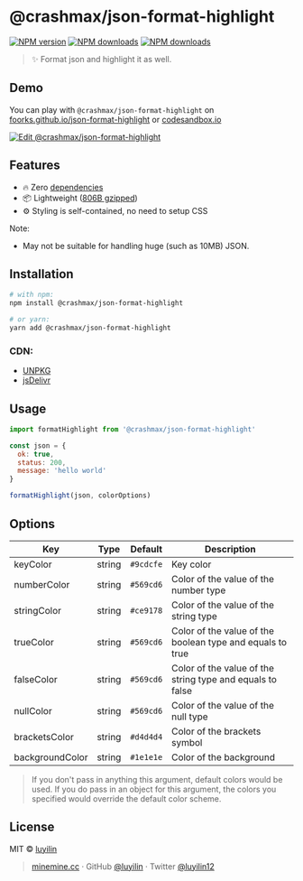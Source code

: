 # @crashmax/json-format-highlight

[![NPM version](https://img.shields.io/npm/v/@crashmax/json-format-highlight.svg?style=flat)](https://npmjs.com/package/@crashmax/json-format-highlight)
[![NPM downloads](https://img.shields.io/npm/dm/@crashmax/json-format-highlight.svg?style=flat)](https://npmjs.com/package/@crashmax/json-format-highlight)
[![NPM downloads](https://img.shields.io/github/workflow/status/foorks/json-format-highlight/github-pages)](https://github.com/foorks/@crashmax/json-format-highlight/actions)

> ✨ Format json and highlight it as well.

## Demo

You can play with `@crashmax/json-format-highlight` on [foorks.github.io/json-format-highlight](https://foorks.github.io/json-format-highlight/) or [codesandbox.io](https://codesandbox.io/s/crashmax-json-format-highlight-dr6ti)

[![Edit @crashmax/json-format-highlight](https://codesandbox.io/static/img/play-codesandbox.svg)](https://codesandbox.io/s/crashmax-json-format-highlight-dr6ti)

## Features

 - 🔥 Zero [dependencies](https://www.npmjs.com/package/@crashmax/json-format-highlight?activeTab=dependents)
 - 📦 Lightweight ([806B gzipped](https://bundlephobia.com/package/@crashmax/json-format-highlight))
 - ⚙️ Styling is self-contained, no need to setup CSS

Note:

 - May not be suitable for handling huge (such as 10MB) JSON.

## Installation

```sh
# with npm:
npm install @crashmax/json-format-highlight

# or yarn:
yarn add @crashmax/json-format-highlight
```

### CDN:
 - [UNPKG](https://unpkg.com/@crashmax/json-format-highlight@latest/dist/)
 - [jsDelivr](https://cdn.jsdelivr.net/npm/@crashmax/json-format-highlight@latest/dist/)

## Usage

```js
import formatHighlight from '@crashmax/json-format-highlight'

const json = {
  ok: true,
  status: 200,
  message: 'hello world'
}

formatHighlight(json, colorOptions)
```

## Options

|Key|Type|Default|Description|
|---|---|---|---|
|keyColor       |string|```#9cdcfe```|Key color|
|numberColor    |string|```#569cd6```|Color of the value of the number type|
|stringColor    |string|```#ce9178```|Color of the value of the string type|
|trueColor      |string|```#569cd6```|Color of the value of the boolean type and equals to true|
|falseColor     |string|```#569cd6```|Color of the value of the string type and equals to false|
|nullColor      |string|```#569cd6```|Color of the value of the null type|
|bracketsColor  |string|```#d4d4d4```|Color of the brackets symbol|
|backgroundColor|string|```#1e1e1e```|Color of the background|

> If you don't pass in anything this argument, default colors would be used. If you do pass in an object for this argument,
the colors you specified would override the default color scheme.

## License

MIT &copy; [luyilin](https://github.com/luyilin)

> [minemine.cc](https://minemine.cc) · GitHub [@luyilin](https://github.com/luyilin) · Twitter [@luyilin12](https://twitter.com/luyilin12)
